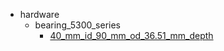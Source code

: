 * hardware
  * bearing_5300_series
    * [40_mm_id_90_mm_od_36.51_mm_depth](hardware/bearing_5300_series/40_mm_id_90_mm_od_36.51_mm_depth)

